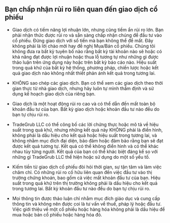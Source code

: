 ## Bạn chấp nhận rủi ro liên quan đến giao dịch cổ phiếu

- Giao dịch có tiềm năng lợi nhuận lớn, nhưng cũng tiềm ẩn rủi ro lớn. Bạn phải nhận thức được rủi ro và sẵn sàng chấp nhận chúng để đầu tư vào cổ phiếu. Đừng giao dịch với số tiền mà bạn không thể để mất. Đây không phải là lời chào mời hay đề nghị Mua/Bán cổ phiếu. Chúng tôi không đưa ra bất kỳ tuyên bố nào rằng bất kỳ tài khoản nào sẽ hoặc có khả năng đạt được lợi nhuận hoặc thua lỗ tương tự như những gì được thảo luận trên ứng dụng này hoặc trên bất kỳ báo cáo nào. Hiệu suất trong quá khứ của bất kỳ hệ thống, phương pháp, chiến lược hoặc kết quả giao dịch nào không nhất thiết phản ánh kết quả trong tương lai.
- KHÔNG sao chép các giao dịch. Bạn có thể xem các giao dịch theo thời gian thực từ nhà giao dịch, nhưng hãy luôn tự mình thẩm định và sử dụng kế hoạch giao dịch của riêng bạn.
- Giao dịch là một hoạt động rủi ro cao và có thể dẫn đến mất toàn bộ khoản đầu tư của bạn. Bất kỳ giao dịch hoặc khoản đầu tư nào đều do bạn tự chịu rủi ro.
- TradeGrub LLC có thể công bố các lời chứng thực hoặc mô tả về hiệu suất trong quá khứ, nhưng những kết quả này KHÔNG phải là điển hình, không phải là dấu hiệu cho kết quả hoặc hiệu suất trong tương lai, và không nhằm mục đích đại diện, bảo đảm hoặc đảm bảo rằng bạn sẽ đạt được kết quả tương tự. Kết quả có thể không điển hình và có thể khác nhau tùy từng người. Kết quả của bạn có thể khác biệt đáng kể so với những gì TradeGrub LLC thể hiện hoặc sử dụng do một số yếu tố.
- Kiếm tiền từ giao dịch cổ phiếu đòi hỏi thời gian, sự tận tâm và làm việc chăm chỉ. Có những rủi ro cố hữu liên quan đến việc đầu tư vào thị trường chứng khoán, bao gồm cả việc mất khoản đầu tư của bạn. Hiệu suất trong quá khứ trên thị trường không phải là dấu hiệu cho kết quả trong tương lai. Bất kỳ khoản đầu tư nào đều do bạn tự chịu rủi ro.

- Mọi thông tin được thảo luận chỉ nhằm mục đích giáo dục và cung cấp thông tin và không nên được coi là tư vấn về thuế, pháp lý hoặc đầu tư. Việc giới thiệu về một cổ phiếu hoặc hàng hóa không phải là dấu hiệu để mua hoặc bán cổ phiếu hoặc hàng hóa đó.

